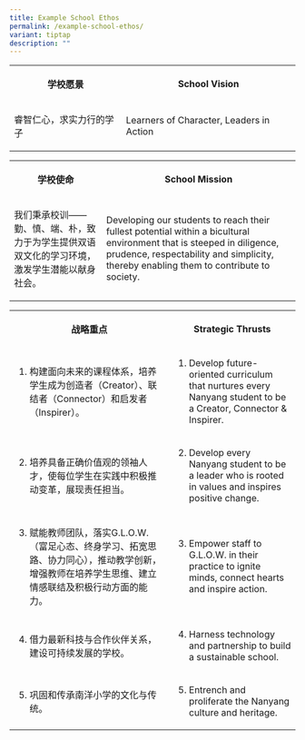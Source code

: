 ```yaml
---
title: Example School Ethos
permalink: /example-school-ethos/
variant: tiptap
description: ""
---
```

<table style="minWidth: 100px">
<colgroup>
<col>
<col>
<col>
<col>
</colgroup>
<tbody>
<tr>
<th rowspan="1" colspan="2">
<p><strong>学校愿景</strong>
</p>
</th>
<th rowspan="1" colspan="2">
<p><strong>School Vision</strong>
</p>
</th>
</tr>
<tr>
<td rowspan="1" colspan="2">
<p>睿智仁心，求实力行的学子</p>
</td>
<td rowspan="1" colspan="2">
<p>Learners of Character, Leaders in Action</p>
</td>
</tr>
</tbody>
</table>
<table style="minWidth: 100px">
<colgroup>
<col>
<col>
<col>
<col>
</colgroup>
<tbody>
<tr>
<th rowspan="1" colspan="2">
<p><strong>学校使命</strong>
</p>
</th>
<th rowspan="1" colspan="2">
<p><strong>School Mission</strong>
</p>
</th>
</tr>
<tr>
<td rowspan="1" colspan="2">
<p>我们秉承校训——勤、慎、端、朴，致力于为学生提供双语双文化的学习环境，激发学生潜能以献身社会。</p>
</td>
<td rowspan="1" colspan="2">
<p>Developing our students to reach their fullest potential within a bicultural
environment that is steeped in diligence, prudence, respectability and
simplicity, thereby enabling them to contribute to society.</p>
</td>
</tr>
</tbody>
</table>
<table style="minWidth: 100px">
<colgroup>
<col>
<col>
<col>
<col>
</colgroup>
<tbody>
<tr>
<th rowspan="1" colspan="2">
<p><strong>战略重点</strong>
</p>
</th>
<th rowspan="1" colspan="2">
<p><strong>Strategic Thrusts</strong>
</p>
</th>
</tr>
<tr>
<td rowspan="1" colspan="2">
<ol data-tight="true" class="tight">
<li>
<p>构建面向未来的课程体系，培养学生成为创造者（Creator）、联结者（Connector）和启发者（Inspirer）。</p>
</li>
</ol>
</td>
<td rowspan="1" colspan="2">
<ol data-tight="true" class="tight">
<li>
<p>Develop future-oriented curriculum that nurtures every Nanyang student
to be a Creator, Connector &amp; Inspirer.</p>
</li>
</ol>
</td>
</tr>
<tr>
<td rowspan="1" colspan="2">
<ol start="2" data-tight="true" class="tight">
<li>
<p>培养具备正确价值观的领袖人才，使每位学生在实践中积极推动变革，展现责任担当。</p>
</li>
</ol>
</td>
<td rowspan="1" colspan="2">
<ol start="2" data-tight="true" class="tight">
<li>
<p>Develop every Nanyang student to be a leader who is rooted in values and
inspires positive change.</p>
</li>
</ol>
</td>
</tr>
<tr>
<td rowspan="1" colspan="2">
<ol start="3" data-tight="true" class="tight">
<li>
<p>赋能教师团队，落实G.L.O.W.（富足心态、终身学习、拓宽思路、协力同心），推动教学创新，增强教师在培养学生思维、建立情感联结及积极行动方面的能力。</p>
</li>
</ol>
</td>
<td rowspan="1" colspan="2">
<ol start="3" data-tight="true" class="tight">
<li>
<p>Empower staff to G.L.O.W. in their practice to ignite minds, connect hearts
and inspire action.</p>
</li>
</ol>
</td>
</tr>
<tr>
<td rowspan="1" colspan="2">
<ol start="4" data-tight="true" class="tight">
<li>
<p>借力最新科技与合作伙伴关系，建设可持续发展的学校。</p>
</li>
</ol>
</td>
<td rowspan="1" colspan="2">
<ol start="4" data-tight="true" class="tight">
<li>
<p>Harness technology and partnership to build a sustainable school.</p>
</li>
</ol>
</td>
</tr>
<tr>
<td rowspan="1" colspan="2">
<ol start="5" data-tight="true" class="tight">
<li>
<p>巩固和传承南洋小学的文化与传统。</p>
</li>
</ol>
</td>
<td rowspan="1" colspan="2">
<ol start="5" data-tight="true" class="tight">
<li>
<p>Entrench and proliferate the Nanyang culture and heritage.</p>
</li>
</ol>
</td>
</tr>
</tbody>
</table>
<p></p>